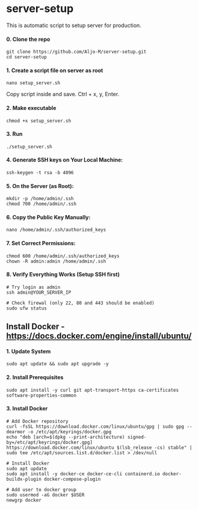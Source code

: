 # server-setup

This is automatic script to setup server for production. 


#### 0. Clone the repo
```
git clone https://github.com/Aljo-M/server-setup.git
cd server-setup
```
#### 1. Create a script file on server as root
```
nano setup_server.sh
```
Copy script inside and save. Ctrl + x, y, Enter.
#### 2. Make executable
```
chmod +x setup_server.sh
```
#### 3. Run
```
./setup_server.sh
```
#### 4. Generate SSH keys on Your Local Machine:
```
ssh-keygen -t rsa -b 4096
```
#### 5. On the Server (as Root):
```
mkdir -p /home/admin/.ssh
chmod 700 /home/admin/.ssh
```
#### 6. Copy the Public Key Manually:
```
nano /home/admin/.ssh/authorized_keys
```
#### 7. Set Correct Permissions:
```
chmod 600 /home/admin/.ssh/authorized_keys
chown -R admin:admin /home/admin/.ssh
```
#### 8. Verify Everything Works (Setup SSH first)
```
# Try login as admin
ssh admin@YOUR_SERVER_IP

# Check firewal (only 22, 80 and 443 should be enabled)
sudo ufw status
```


## Install Docker - https://docs.docker.com/engine/install/ubuntu/ 

#### 1. Update System
```
sudo apt update && sudo apt upgrade -y
```
#### 2. Install Prerequisites
```
sudo apt install -y curl git apt-transport-https ca-certificates software-properties-common
```
#### 3. Install Docker
```
# Add Docker repository
curl -fsSL https://download.docker.com/linux/ubuntu/gpg | sudo gpg --dearmor -o /etc/apt/keyrings/docker.gpg
echo "deb [arch=$(dpkg --print-architecture) signed-by=/etc/apt/keyrings/docker.gpg] https://download.docker.com/linux/ubuntu $(lsb_release -cs) stable" | sudo tee /etc/apt/sources.list.d/docker.list > /dev/null

# Install Docker
sudo apt update
sudo apt install -y docker-ce docker-ce-cli containerd.io docker-buildx-plugin docker-compose-plugin

# Add user to docker group
sudo usermod -aG docker $USER
newgrp docker
```
